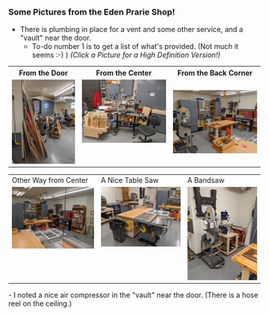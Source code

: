 ### Some Pictures from the Eden Prarie Shop!
- There is plumbing in place for a vent and some other service, and a "vault" near the door.
  - To-do number 1 is to get a list of what's provided.  (Not much it seems :-)  )
*(Click a Picture for a High Definition Version!)*
<table>
  <tr>
    <th>From the Door</th>
     <th>From the Center</th>
     <th>From the Back Corner</th>
  </tr>
  <tr>
    <td valign="top">
    <a href="./EP-Shop-1.jpg">
      <img src="./Thumbnails/EP-Shop-1-T.jpg">
      </a>
      </td>
    <td valign="top">
      <a href="./Ep-Shop-2.jpg">
      <img src="./Thumbnails/Ep-Shop-2-T.jpg">
      </a>
      </td>
    <td <valign="top">
      <a href="./EP-Shop-3.jpg">
      <img src="./Thumbnails/EP-Shop-3-T.jpg">
      </a>
      </td>
  </tr>
 </table>

<table>
  <tr>
    <td>Other Way from Center</td>
     <td>A Nice Table Saw</td>
     <td>A Bandsaw</td>
  </tr>
  <tr>
    <td valign="top">
      <a href="./EP-Shop-4.jpg">
      <img src="./Thumbnails/EP-Shop-4-T.jpg">
      </a>
    </td>
    <td valign="top">
      <a href="./EP-Shop-5.jpg">
      <img src="./Thumbnails/EP-Shop-5-T.jpg">
      </a>
    </td>
    <td valign="top">
      <a href="./EP-Shop-6.jpg">
      <img src="./Thumbnails/EP-Shop-6-T.jpg">
      </a>
    </td>
  </tr>
 </table>
- I noted a nice air compressor in the "vault" near the door.  (There is a hose reel on the ceiling.)
